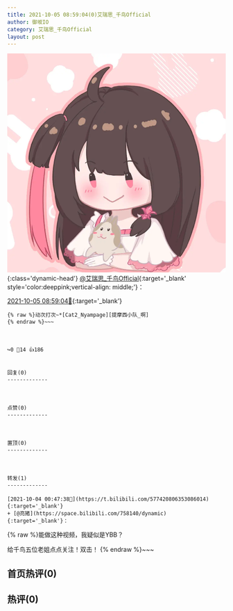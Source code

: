 ```yaml
---
title: 2021-10-05 08:59:04(0)艾瑞思_千鸟Official
author: 御坂IO
category: 艾瑞思_千鸟Official
layout: post
---
```


![img](/images/7e08840c56f251de28bdf766b647bd5fe9a5d50a.jpg){:class='dynamic-head'}
[@艾瑞思_千鸟Official](https://space.bilibili.com/1090010845/dynamic){:target='_blank' style='color:deeppink;vertical-align: middle;'}：

[2021-10-05 08:59:04🔗](https://t.bilibili.com/577918532923300050){:target='_blank'}

~~~
{% raw %}动次打次~*[Cat2_Nyampage][提摩西小队_啊]
{% endraw %}~~~



↪️0 💬14 👍186


回复(0)
-------------



点赞(0)
-------------



置顶(0)
-------------



转发(1)
-------------

[2021-10-04 00:47:38🔗](https://t.bilibili.com/577420806353086014){:target='_blank'}
+ [@亮猪](https://space.bilibili.com/758140/dynamic){:target='_blank'}：
~~~
{% raw %}能做这种视频，我疑似是YBB？



给千鸟五位老姐点点关注！双击！
{% endraw %}~~~






首页热评(0)
-------------



热评(0)
-------------




